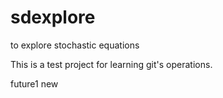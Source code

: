 # sdexplore
to explore stochastic equations

This is a test project for learning git's operations.

future1 new
